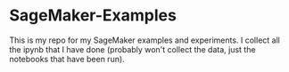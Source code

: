 # SageMaker-Examples

This is my repo for my SageMaker examples and experiments. I collect all the ipynb that I have done (probably won't collect the data, just the notebooks that have been run).
